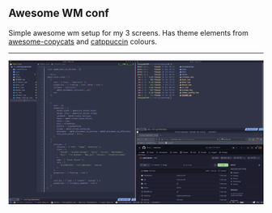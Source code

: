 ## Awesome WM conf

Simple awesome wm setup for my 3 screens. Has theme elements from [awesome-copycats](https://github.com/lcpz/awesome-copycats) and [catppuccin](https://catppuccin.com/palette/) colours.

---
![Demo](misc/screenshot.png)
